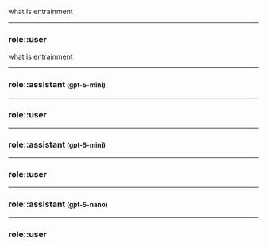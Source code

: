 what is entrainment


<hr class="__chatgpt_plugin">

### role::user

what is entrainment




<hr class="__chatgpt_plugin">

### role::assistant<span style="font-size: small;"> (gpt-5-mini)</span>



<hr class="__chatgpt_plugin">

### role::user



<hr class="__chatgpt_plugin">

### role::assistant<span style="font-size: small;"> (gpt-5-mini)</span>



<hr class="__chatgpt_plugin">

### role::user



<hr class="__chatgpt_plugin">

### role::assistant<span style="font-size: small;"> (gpt-5-nano)</span>



<hr class="__chatgpt_plugin">

### role::user

